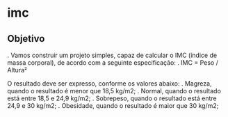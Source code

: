 # imc

## Objetivo

. Vamos construir um projeto simples, capaz de calcular o IMC (índice de massa corporal), de acordo com a seguinte especificação:
. IMC = Peso / Altura²

O resultado deve ser expresso, conforme os valores abaixo:
. Magreza, quando o resultado é menor que 18,5 kg/m2;
. Normal, quando o resultado está entre 18,5 e 24,9 kg/m2;
. Sobrepeso, quando o resultado está entre 24,9 e 30 kg/m2;
. Obesidade, quando o resultado é maior que 30 kg/m2;
